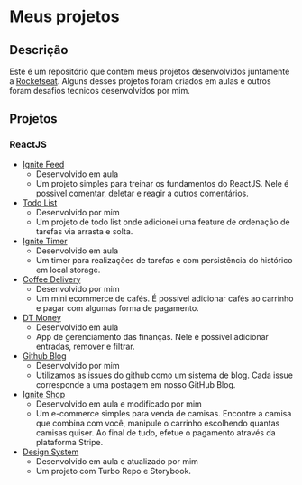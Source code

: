 # Meus projetos

## Descrição

Este é um repositório que contem meus projetos desenvolvidos juntamente a [Rocketseat](https://www.rocketseat.com.br/). Alguns desses projetos foram criados em aulas e outros foram desafios tecnicos desenvolvidos por mim.

## Projetos

### ReactJS

- [Ignite Feed](reactjs/ignite-feed)
  - Desenvolvido em aula
  - Um projeto simples para treinar os fundamentos do ReactJS. Nele é possivel comentar, deletar e reagir a outros comentários.
- [Todo List](reactjs/todo-list)
  - Desenvolvido por mim
  - Um projeto de todo list onde adicionei uma feature de ordenação de tarefas via arrasta e solta.
- [Ignite Timer](reactjs/ignite-timer)
  - Desenvolvido em aula
  - Um timer para realizações de tarefas e com persistência do histórico em local storage.
- [Coffee Delivery](reactjs/coffee-delivery)
  - Desenvolvido por mim
  - Um mini ecommerce de cafés. É possível adicionar cafés ao carrinho e pagar com algumas forma de pagamento.
- [DT Money](reactjs/dt-money)
  - Desenvolvido em aula
  - App de gerenciamento das finanças. Nele é possível adicionar entradas, remover e filtrar.
- [Github Blog](reactjs/github-blog)
  - Desenvolvido por mim
  - Utilizamos as issues do github como um sistema de blog. Cada issue corresponde a uma postagem em nosso GitHub Blog.
- [Ignite Shop](reactjs/ignite-shop)
  - Desenvolvido em aula e modificado por mim
  - Um e-commerce simples para venda de camisas. Encontre a camisa que combina com você, manipule o carrinho escolhendo quantas camisas quiser. Ao final de tudo, efetue o pagamento através da plataforma Stripe.
- [Design System](reactjs/design-systems)
  - Desenvolvido em aula e atualizado por mim
  - Um projeto com Turbo Repo e Storybook.
